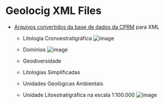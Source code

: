 # Geolocig XML Files

 - [Arquivos convertidos da base de dados da CPRM](http://geosgb.cprm.gov.br/geosgb/manuais.html
) para XML
   - Litologia Cronoestratigráfica
   ![image](https://user-images.githubusercontent.com/53950449/117207174-098a7500-adca-11eb-824e-4ac69d0b6cd1.png)

   - Domínios
   ![image](https://user-images.githubusercontent.com/53950449/117207270-29ba3400-adca-11eb-8413-dc620bcdd944.png)

   - Geodiversidade
   
   - Litologias Simplificadas
   
   - Unidades Geológicas Ambientais
   
   - Unidade Litoestratigráfica na escala 1:100.000
   ![image](https://user-images.githubusercontent.com/53950449/117206791-a862a180-adc9-11eb-8500-f90d32c3ffda.png)

